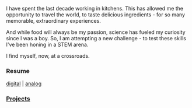 I have spent the last decade working in kitchens. This has allowed me the opportunity to travel the world, to taste delicious ingredients - for so many memorable, extraordinary experiences. 

And while food will always be my passion, science has fueled my curiosity since I was a boy. So, I am attempting a new challenge - to test these skills I've been honing in a STEM arena.

I find myself, now, at a crossroads. 

### Resume

[digital](/digital.md) | [analog](/resume.png)


### [Projects](/projects.md)